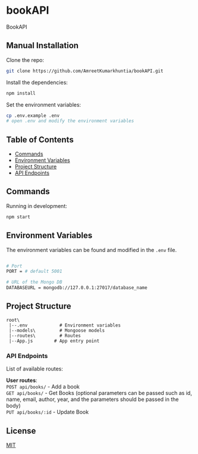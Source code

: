 # bookAPI
 BookAPI
## Manual Installation

Clone the repo:

```bash
git clone https://github.com/AmreetKumarkhuntia/bookAPI.git
```

Install the dependencies:

```bash
npm install
```

Set the environment variables:

```bash
cp .env.example .env
# open .env and modify the environment variables
```

## Table of Contents

- [Commands](#commands)
- [Environment Variables](#environment-variables)
- [Project Structure](#project-structure)
- [API Endpoints](#api-endpoints)

## Commands

Running in development:

```bash
npm start
```

## Environment Variables

The environment variables can be found and modified in the `.env` file.

```bash

# Port
PORT = # default 5001

# URL of the Mongo DB
DATABASEURL = mongodb://127.0.0.1:27017/database_name

```

## Project Structure

```
root\
 |--.env            # Environment variables
 |--models\         # Mongoose models
 |--routes\         # Routes
 |--App.js        # App entry point
```

### API Endpoints

List of available routes:


**User routes**:\
`POST api/books/` - Add a book\
`GET api/books/` - Get Books (optional parameters can be passed such as id, name, email, author, year, and the parameters should be passed in the body)\
`PUT api/books/:id` - Update Book

## License

[MIT](LICENSE)
